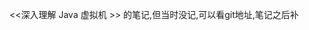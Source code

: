 <p> <<深入理解 Java 虚拟机 >> 的笔记,但当时没记,可以看<a hraf="https://github.com/TangBean/understanding-the-jvm">git地址</a>,笔记之后补